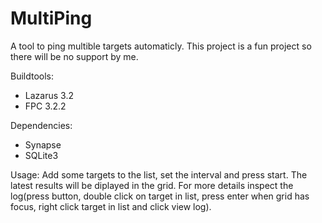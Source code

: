 # MultiPing
A tool to ping multible targets automaticly. This project is a fun project so there will be no support by me.

Buildtools:
- Lazarus 3.2
- FPC 3.2.2

Dependencies:
- Synapse
- SQLite3

Usage:
Add some targets to the list, set the interval and press start. The latest results will be diplayed in the grid. For more details inspect the log(press button, double click on target in list, press enter when grid has focus, right click target in list and click view log).

